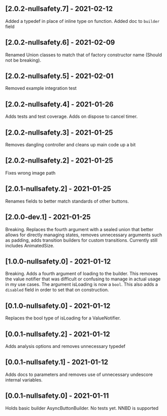## [2.0.2-nullsafety.7] - 2021-02-12
Added a typedef in place of inline type on function. Added doc to `builder` field

## [2.0.2-nullsafety.6] - 2021-02-09
Renamed Union classes to match that of factory constructor name (Should not be breaking).

## [2.0.2-nullsafety.5] - 2021-02-01
Removed example integration test

## [2.0.2-nullsafety.4] - 2021-01-26
Adds tests and test coverage. Adds on dispose to cancel timer.

## [2.0.2-nullsafety.3] - 2021-01-25
Removes dangling controller and cleans up main code up a bit

## [2.0.2-nullsafety.2] - 2021-01-25
Fixes wrong image path

## [2.0.1-nullsafety.2] - 2021-01-25
Renames fields to better match standards of other buttons. 

## [2.0.0-dev.1] - 2021-01-25

Breaking. Replaces the fourth argument with a sealed union that better allows for directly managing states, removes unnecessary arguments such as padding, adds transition builders for custom transitions. Currently still includes AnimatedSize.

## [1.0.0-nullsafety.0] - 2021-01-12

Breaking. Adds a fourth argument of loading to the builder. This removes the value notifier that was difficult or confusing to manage in actual usage in my use cases. The argument isLoading is now a `bool`. This also adds a `disabled` field in order to set that on construction.

## [0.1.0-nullsafety.0] - 2021-01-12

Replaces the bool type of isLoading for a ValueNotifier<bool>.

## [0.0.1-nullsafety.2] - 2021-01-12

Adds analysis options and removes unnecessary typedef

## [0.0.1-nullsafety.1] - 2021-01-12

Adds docs to parameters and removes use of unnecessary undescore internal variables.

## [0.0.1-nullsafety.0] - 2021-01-11

Holds basic builder AsyncButtonBuilder. No tests yet. NNBD is supported
